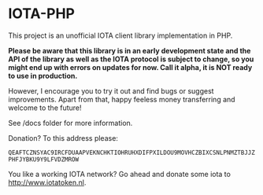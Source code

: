 # IOTA-PHP

This project is an unofficial IOTA client library implementation in PHP.

**Please be aware that this library is in an early development state and the API 
of the library as well as the IOTA protocol is subject to change, so you might 
end up with errors on updates for now. Call it alpha, it is NOT ready to use in 
production.**

However, I encourage you to try it out and find bugs or suggest improvements. 
Apart from that, happy feeless money transferring and welcome to the future!


See /docs folder for more information.

Donation? To this address please:

`QEAFTCZNSYAC9IRCFDUAAPVEKNCHKTIOHRUHXDIFPXILDOU9MOVHCZBIXCSNLPNMZTBJJZPHFJYBKU9Y9LFVDZMROW`

You like a working IOTA network? Go ahead and donate some iota to http://www.iotatoken.nl.